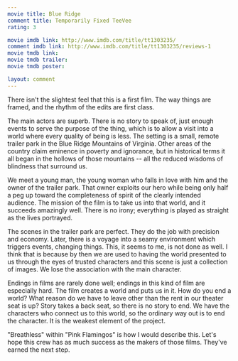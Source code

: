 ```yaml
---
movie title: Blue Ridge
comment title: Temporarily Fixed TeeVee
rating: 3

movie imdb link: http://www.imdb.com/title/tt1303235/
comment imdb link: http://www.imdb.com/title/tt1303235/reviews-1
movie tmdb link: 
movie tmdb trailer: 
movie tmdb poster: 

layout: comment
---
```


There isn't the slightest feel that this is a first film. The way things are framed, and the rhythm of the edits are first class.

The main actors are superb. There is no story to speak of, just enough events to serve the purpose of the thing, which is to allow a visit into a world where every quality of being is less. The setting is a small, remote trailer park in the Blue Ridge Mountains of Virginia. Other areas of the country claim eminence in poverty and ignorance, but in historical terms it all began in the hollows of those mountains -- all the reduced wisdoms of blindness that surround us.

We meet a young man, the young woman who falls in love with him and the owner of the trailer park. That owner exploits our hero while being only half a peg up toward the completeness of spirit of the clearly intended audience. The mission of the film is to take us into that world, and it succeeds amazingly well. There is no irony; everything is played as straight as the lives portrayed. 

The scenes in the trailer park are perfect. They do the job with precision and economy. Later, there is a voyage into a seamy environment which triggers events, changing things. This, it seems to me, is not done as well. I think that is because by then we are used to having the world presented to us through the eyes of trusted characters and this scene is just a collection of images. We lose the association with the main character.

Endings in films are rarely done well; endings in this kind of film are especially hard. The film creates a world and puts us in it. How do you end a world? What reason do we have to leave other than the rent in our theater seat is up? Story takes a back seat, so there is no story to end. We have the characters who connect us to this world, so the ordinary way out is to end the character. It is the weakest element of the project.

"Breathless" within "Pink Flamingos" is how I would describe this. Let's hope this crew has as much success as the makers of those films. They've earned the next step.